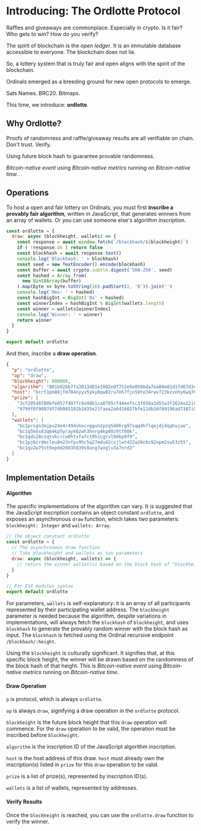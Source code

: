 # Introducing: The Ordlotte Protocol

Raffles and giveaways are commonplace. Especially in crypto. Is it fair? Who gets to win? How do you verify?

The spirit of blockchain is the *open ledger*. It is an immutable database accessible to everyone. The blockchain does not lie.

So, a lottery system that is truly fair and open aligns with the spirit of the blockchain.

Ordinals emerged as a breeding ground for new open protocols to emerge.

Sats Names. BRC20. Bitmaps.

This time, we introduce: **ordlotte**.

## Why Ordlotte?

Proofs of randomness and raffle/giveaway results are all verifiable on chain. Don't trust. Verify.

Using future block hash to guarantee provable randomness. 

*Bitcoin-native event* using *Bitcoin-native metrics* running on *Bitcoin-native time*.

## Operations

To host a open and fair lottery on Ordinals, you must first **inscribe a provably fair algorithm**, written in JavaScript, that generates winners from an array of wallets. Or you can use someone else's algorithm inscription.

```javascript
const ordlotte = {
  draw: async (blockheight, wallets) => {
    const response = await window.fetch(`/blockhash/${blockheight}`)
    if ( !response.ok ) return false
    const blockhash = await response.text()
    console.log('Blockhash: ' + blockhash)
    const seed = new TextEncoder().encode(blockhash)
    const buffer = await crypto.subtle.digest('SHA-256', seed)
    const hashed = Array.from(
      new Uint8Array(buffer)
    ).map(byte => byte.toString(16).padStart(2, '0')).join('')
    console.log('Hex: ' + hashed)
    const hashBigInt = BigInt('0x' + hashed)
    const winnerIndex = hashBigInt % BigInt(wallets.length)
    const winner = wallets[winnerIndex]
    console.log('Winner: ' + winner)
    return winner
  }
}

export default ordlotte
```

And then, inscribe a **draw operation**.

```JSON
{
  "p": "ordlotte",
  "op": "draw",
  "blockheight": 800000,
  "algorithm": "801b92bb7fa3013d01e1802e87752e9a050bda7ea80e01d1fd67d3eecc01b7dci0",
  "host": "bcrt1pm88jfm704nyyx5yky8qw02ru7eh7fjn59te34rwv723kzvnhy6wq76ljl5",
  "prize": [
    "3cf20548780bfe057f407fc0a90b1ca0785cf44eefcc3f056a3d55a3f2624a12i0",
    "9799f8f98074f74b985102b2d35e21faea2a6416027bfe12db16f89196ad7387i0"
  ],
  "wallets": [
    "bc1prsgn3mjpu24e4r494shxcvggun2pzq5d06rq97sqq4h7lqejdj4qqhujae",
    "bc1q5k6s83q64kp5yrayk6zwh3hnrg4kp80z9tf80k",
    "bc1qds28csqtvkcrcw0htxfa7ct8hzcgrvl9dkp9f9",
    "bc1pj6crdmcleu8m23nfpv9hc5q27mdu42czjlwt422a20c6c92npm2sw53z55",
    "bc1qv2w75st9xpdd2083h839s8ung7wxglv3a7nrd2"
  ]
}
```

## Implementation Details

#### Algorithm

The specific implementations of the algorithm can vary. It is suggested that the JavaScript inscription contains an object constant `ordlotte`, and exposes an asynchronous `draw` function, which takes two parameters: `blockheight: Integer` and `wallets: Array`.

```javascript
// The object constant ordlotte
const ordlotte = {
  // The asynchronous draw function
  // Take blockheight and wallets as two parameters
  draw: async (blockheight, wallets) => {
    // return the winner wallet(s) based on the block hash of "blockheight"
  }
}

// For ES6 modules syntax
export default ordlotte
```

For parameters, `wallets` is self-explanatory: it is an array of all participants represented by their participating wallet address. The `blockheight` parameter is needed because the algorithm, despite variations in implementations, will always fetch the `blockhash` of `blockheight`, and uses `blockhash` to generate the provably random winner with the block hash as input. The `blockhash` is fetched using the Ordinal recursive endpoint `/blockhash/:height`.

Using the `blockheight` is culturally significant. It signifies that, at this specific block height, the winner will be drawn based on the randomness of the block hash of that height. This is _Bitcoin-native event_ using *Bitcoin-native metrics* running on _Bitcoin-native time_.

#### Draw Operation

`p` is protocol, which is always `ordlotte`.

`op` is always `draw`, signifying a draw operation in the `ordlotte` protocol.

`blockheight` is the future block height that this `draw` operation will commence. For the `draw` operation to be valid, the operation must be inscribed before `blockheight`.

`algorithm` is the inscription ID of the JavaScript algorithm inscription.

`host` is the host address of this draw. `host` must already own the inscription(s) listed in `prize` for this `draw` operation to be valid.

`prize` is a list of prize(s), represented by inscription ID(s).

`wallets` is a list of wallets, represented by addresses.

#### Verify Results

Once the `blockheight` is reached, you can use the `ordlotte.draw` function to verify the winner.

